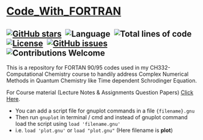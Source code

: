 # [Code_With_FORTRAN](https://github.com/arpitkekri/Code_With_FORTRAN)

[![GitHub stars](https://img.shields.io/github/stars/arpitkekri/Code_With_FORTRAN?color=bright)](https://github.com/arpitkekri/Code_With_FORTRAN/stargazers)&nbsp;
![Language](https://img.shields.io/badge/language-FORTRAN%2090%2F95-orange.svg)&nbsp;
![Total lines of code](https://sloc.xyz/github/arpitkekri/Code_With_FORTRAN)&nbsp;
[![License](https://img.shields.io/badge/license-MIT-blue.svg)](./LICENSE)&nbsp;
[![GitHub issues](https://img.shields.io/github/issues/arpitkekri/Code_With_FORTRAN)](https://github.com/arpitkekri/Code_With_FORTRAN/issues)&nbsp;
![Contributions Welcome](https://img.shields.io/badge/contributions-welcome-blue.svg?style=flat)
---

This is a repository for FORTAN 90/95 codes used in my CH332-Computational Chemistry course to handily address Complex Numerical Methods in Quantum Chemistry like Time dependent Schrodinger Equation.

For Course material (Lecture Notes & Assignments Question Papers) [Click Here](https://drive.google.com/drive/folders/1U3i9hP4iOlJZa-LepSMXxRvaj_bbjZ70?usp=sharing).

- You can add a script file for gnuplot commands in a file `{filename}.gnu` 
- Then run `gnuplot` in terminal / cmd and instead of gnuplot command load the script using `load 'filename.gnu'`
- i.e. `load 'plot.gnu'` or ```load "plot.gnu"``` (Here filename is **plot**)

